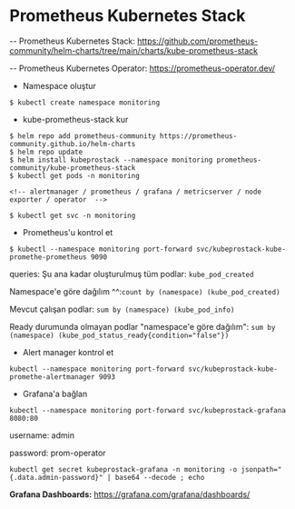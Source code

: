 # Prometheus Kubernetes Stack

-- Prometheus Kubernetes Stack: https://github.com/prometheus-community/helm-charts/tree/main/charts/kube-prometheus-stack

-- Prometheus Kubernetes Operator: https://prometheus-operator.dev/

* Namespace oluştur

```
$ kubectl create namespace monitoring
```

* kube-prometheus-stack kur

```
$ helm repo add prometheus-community https://prometheus-community.github.io/helm-charts
$ helm repo update
$ helm install kubeprostack --namespace monitoring prometheus-community/kube-prometheus-stack
$ kubectl get pods -n monitoring

<!-- alertmanager / prometheus / grafana / metricserver / node exporter / operator  -->

$ kubectl get svc -n monitoring 
```

* Prometheus'u kontrol et

```
$ kubectl --namespace monitoring port-forward svc/kubeprostack-kube-promethe-prometheus 9090
```

queries:
Şu ana kadar oluşturulmuş tüm podlar: ```kube_pod_created```

Namespace'e göre dağılım ^^:```count by (namespace) (kube_pod_created)```

Mevcut çalışan podlar: ```sum by (namespace) (kube_pod_info)```

Ready durumunda olmayan podlar "namespace'e göre dağılım": ```sum by (namespace) (kube_pod_status_ready{condition="false"})```

* Alert manager kontrol et

```
kubectl --namespace monitoring port-forward svc/kubeprostack-kube-promethe-alertmanager 9093   
```

* Grafana'a bağlan

```
kubectl --namespace monitoring port-forward svc/kubeprostack-grafana 8080:80
```
username: admin

password: prom-operator

```
kubectl get secret kubeprostack-grafana -n monitoring -o jsonpath="{.data.admin-password}" | base64 --decode ; echo  
```

**Grafana Dashboards:** https://grafana.com/grafana/dashboards/ 


